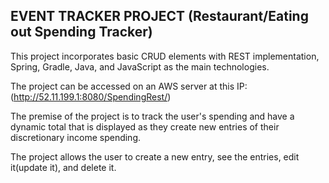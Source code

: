 ## EVENT TRACKER PROJECT (Restaurant/Eating out Spending Tracker)

This project incorporates basic CRUD elements with REST implementation, Spring, Gradle, Java, and JavaScript as the main technologies.

The project can be accessed on an AWS server at this IP: (http://52.11.199.1:8080/SpendingRest/)

The premise of the project is to track the user's spending and have a dynamic total that is displayed as they create new entries of their discretionary income spending.

The project allows the user to create a new entry, see the entries, edit it(update it), and delete it.
